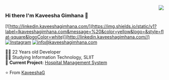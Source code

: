<img align='right' src="https://github-readme-stats.vercel.app/api?username=KaveeshaG&show_icons=true">

### Hi there I'm Kaveesha Gimhana :lemon:

[![http://linkedin.kaveeshagimhana.com/](https://img.shields.io/static/v1?label=lkaveeshagimhana.com&message=%20&color=yellow&logo=&style=flat-square&logoColor=white)](http://linkedin.kaveeshagimhana.com//)
[![Instagram](https://img.shields.io/static/v1?label=Instagram&message=%20&color=orange&logo=Instagram&style=flat-square&logoColor=white)](https://www.instagram.com/kaveesha__gimhana/)
[![info@kaveeshagimhana.com](https://img.shields.io/static/v1?label=https://info.kaveeshagimhana.com&message=%20&color=red&logo=gmail&style=flat-square&logoColor=white)](mailto:info@kaveeshagimhana.com)
  
  
👨‍💻 22 Years old Developer  
👨‍🎓 Studying Information Technology, SLIIT  
🚧 **Current Project:** [Hospital Management System](https://github.com/KaveeshaG/HelthCare-System)

⭐️ From [KaveeshaG](https://github.com/KaveeshaG)
